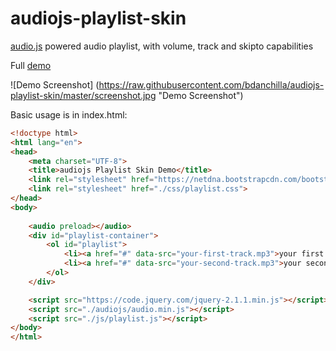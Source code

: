 audiojs-playlist-skin
=====================

<a href="https://github.com/kolber/audiojs">audio.js</a> powered audio playlist, with volume, track and skipto capabilities

Full <a href="http://www.briandanchilla.com/interests/music/spotlight/songs" target="_blank">demo</a>

![Demo Screenshot] (https://raw.githubusercontent.com/bdanchilla/audiojs-playlist-skin/master/screenshot.jpg "Demo Screenshot")

Basic usage is in index.html:

```html
<!doctype html>
<html lang="en">
<head>
    <meta charset="UTF-8">
    <title>audiojs Playlist Skin Demo</title>
    <link rel="stylesheet" href="https://netdna.bootstrapcdn.com/bootstrap/3.0.0/css/bootstrap-glyphicons.css">
    <link rel="stylesheet" href="./css/playlist.css">
</head>
<body>
    
    <audio preload></audio>
    <div id="playlist-container">
        <ol id="playlist">
            <li><a href="#" data-src="your-first-track.mp3">your first track</a></li>
            <li><a href="#" data-src="your-second-track.mp3">your second track</a></li>
        </ol>
    </div>

    <script src="https://code.jquery.com/jquery-2.1.1.min.js"></script>
    <script src="./audiojs/audio.min.js"></script>
    <script src="./js/playlist.js"></script>
</body>
</html>
```
